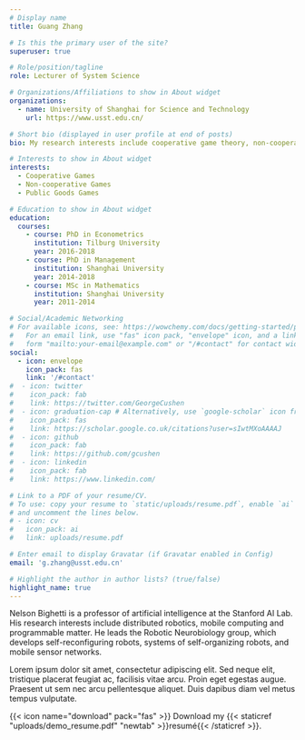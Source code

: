 ```yaml
---
# Display name
title: Guang Zhang

# Is this the primary user of the site?
superuser: true

# Role/position/tagline
role: Lecturer of System Science

# Organizations/Affiliations to show in About widget
organizations:
  - name: University of Shanghai for Science and Technology
    url: https://www.usst.edu.cn/

# Short bio (displayed in user profile at end of posts)
bio: My research interests include cooperative game theory, non-cooperative game theory and public goods games.

# Interests to show in About widget
interests:
  - Cooperative Games
  - Non-cooperative Games
  - Public Goods Games

# Education to show in About widget
education:
  courses:
    - course: PhD in Econometrics
      institution: Tilburg University
      year: 2016-2018
    - course: PhD in Management
      institution: Shanghai University
      year: 2014-2018
    - course: MSc in Mathematics
      institution: Shanghai University
      year: 2011-2014

# Social/Academic Networking
# For available icons, see: https://wowchemy.com/docs/getting-started/page-builder/#icons
#   For an email link, use "fas" icon pack, "envelope" icon, and a link in the
#   form "mailto:your-email@example.com" or "/#contact" for contact widget.
social:
  - icon: envelope
    icon_pack: fas
    link: '/#contact'
#  - icon: twitter
#    icon_pack: fab
#    link: https://twitter.com/GeorgeCushen
#  - icon: graduation-cap # Alternatively, use `google-scholar` icon from `ai` icon pack
#    icon_pack: fas
#    link: https://scholar.google.co.uk/citations?user=sIwtMXoAAAAJ
#  - icon: github
#    icon_pack: fab
#    link: https://github.com/gcushen
#  - icon: linkedin
#    icon_pack: fab
#    link: https://www.linkedin.com/

# Link to a PDF of your resume/CV.
# To use: copy your resume to `static/uploads/resume.pdf`, enable `ai` icons in `params.toml`,
# and uncomment the lines below.
# - icon: cv
#   icon_pack: ai
#   link: uploads/resume.pdf

# Enter email to display Gravatar (if Gravatar enabled in Config)
email: 'g.zhang@usst.edu.cn'

# Highlight the author in author lists? (true/false)
highlight_name: true
---
```


Nelson Bighetti is a professor of artificial intelligence at the Stanford AI Lab. His research interests include distributed robotics, mobile computing and programmable matter. He leads the Robotic Neurobiology group, which develops self-reconfiguring robots, systems of self-organizing robots, and mobile sensor networks.

Lorem ipsum dolor sit amet, consectetur adipiscing elit. Sed neque elit, tristique placerat feugiat ac, facilisis vitae arcu. Proin eget egestas augue. Praesent ut sem nec arcu pellentesque aliquet. Duis dapibus diam vel metus tempus vulputate.

{{< icon name="download" pack="fas" >}} Download my {{< staticref "uploads/demo_resume.pdf" "newtab" >}}resumé{{< /staticref >}}.
